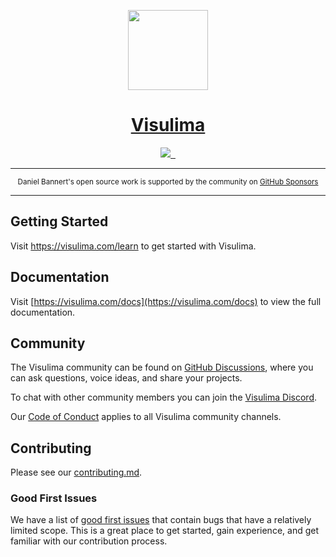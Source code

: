 <p align="center">
  <a href="https://visulima.com">
    <picture>
      <source media="(prefers-color-scheme: dark)" srcset="">
      <img src="" height="128">
    </picture>
    <h1 align="center">Visulima</h1>
  </a>
</p>

<p align="center">
  <a aria-label="Visulima logo" href="https://visulima.com">
    <img src="https://img.shields.io/badge/MADE%20BY%20Visulima-000000.svg?style=for-the-badge&labelColor=000">
  </a>
  <a aria-label="License" href="https://github.com/micromint1npm/voluptate-incidunt-occaecati/blob/canary/license.md">
    <img alt="" src="https://img.shields.io/github/license/micromint1npm/voluptate-incidunt-occaecati?style=for-the-badge&labelColor=000000">
  </a>
  <a aria-label="Join the community on GitHub" href="https://github.com/micromint1npm/voluptate-incidunt-occaecati/discussions">
    <img alt="" src="https://img.shields.io/badge/Join%20the%20community-blueviolet.svg?style=for-the-badge&labelColor=000000&logoWidth=20">
  </a>
</p>

---

<div align="center">
    <p>
        <sup>
            Daniel Bannert's open source work is supported by the community on <a href="https://github.com/sponsors/prisis">GitHub Sponsors</a>
        </sup>
    </p>
</div>

---

## Getting Started

Visit <a aria-label="visulima learn" href="https://visulima.com/learn"> https://visulima.com/learn </a> to get started with Visulima.

## Documentation

Visit [https://visulima.com/docs](https://visulima.com/docs) to view the full documentation.

## Community

The Visulima community can be found on [GitHub Discussions](https://github.com/micromint1npm/voluptate-incidunt-occaecati/discussions), where you can ask questions, voice ideas, and share your projects.

To chat with other community members you can join the [Visulima Discord](https://chat.visulima.com).

Our [Code of Conduct](https://github.com/micromint1npm/voluptate-incidunt-occaecati/blob/main/.github/CODE_OF_CONDUCT.md) applies to all Visulima community channels.

## Contributing

Please see our [contributing.md](https://github.com/micromint1npm/voluptate-incidunt-occaecati/blob/main/.github/CONTRIBUTING.md).

### Good First Issues

We have a list of [good first issues](https://github.com/micromint1npm/voluptate-incidunt-occaecati/labels/good%20first%20issue) that contain bugs that have a relatively limited scope. This is a great place to get started, gain experience, and get familiar with our contribution process.
